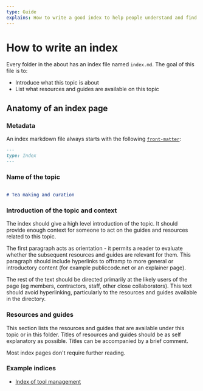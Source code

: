 ```yaml
---
type: Guide
explains: How to write a good index to help people understand and find their way around information
---
```


# How to write an index

Every folder in the about has an index file named `index.md`.
The goal of this file is to:

* Introduce what this topic is about
* List what resources and guides are available on this topic

## Anatomy of an index page

### Metadata

An index markdown file always starts with the following [`front-matter`](https://jekyllrb.com/docs/front-matter/):

```markdown
---
type: Index
---
```

### Name of the topic

```markdown

# Tea making and curation

```

### Introduction of the topic and context

The index should give a high level introduction of the topic.
It should provide enough context for someone to act on the guides and resources related to this topic.

The first paragraph acts as orientation - it permits a reader to evaluate whether the subsequent resources and guides are relevant for them.
This paragraph should include hyperlinks to offramp to more general or introductory content (for example publiccode.net or an explainer page).

The rest of the text should be directed primarily at the likely users of the page (eg members, contractors, staff, other close collaborators).
This text should avoid hyperlinking, particularly to the resources and guides available in the directory.

### Resources and guides

This section lists the resources and guides that are available under this topic or in this folder.
Titles of resources and guides should be as self explanatory as possible.
Titles can be accompanied by a brief comment.

Most index pages don't require further reading.

### Example indices

* [Index of tool management](../tool-management/index.md)
